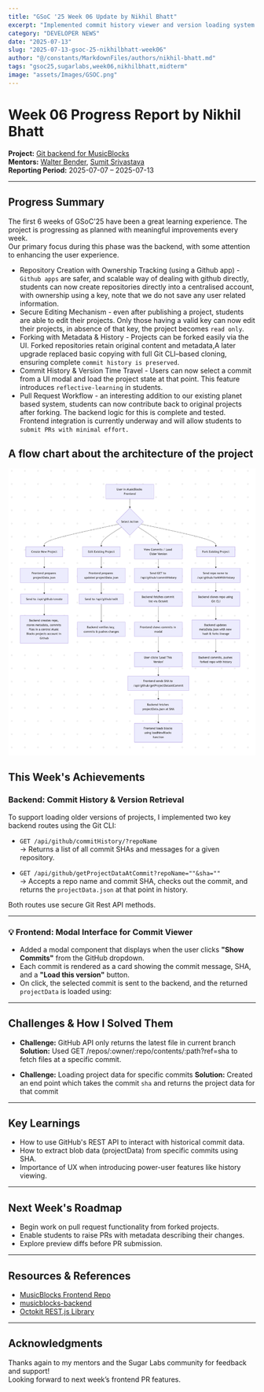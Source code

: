 ```yaml
---
title: "GSoC '25 Week 06 Update by Nikhil Bhatt"
excerpt: "Implemented commit history viewer and version loading system using Git CLI and new backend routes, enabling seamless time-travel across project states."
category: "DEVELOPER NEWS"
date: "2025-07-13"
slug: "2025-07-13-gsoc-25-nikhilbhatt-week06"
author: "@/constants/MarkdownFiles/authors/nikhil-bhatt.md"
tags: "gsoc25,sugarlabs,week06,nikhilbhatt,midterm"
image: "assets/Images/GSOC.png"
---
```


<!-- markdownlint-disable -->

# Week 06 Progress Report by Nikhil Bhatt

**Project:** [Git backend for MusicBlocks](https://github.com/benikk/musicblocks-backend)  
**Mentors:** [Walter Bender](https://github.com/walterbender), [Sumit Srivastava](https://github.com/sum2it)  
**Reporting Period:** 2025-07-07 – 2025-07-13  

---

## Progress Summary 

The first 6 weeks of GSoC'25 have been a great learning experience. The project is progressing as planned with meaningful improvements every week. <br/>
Our primary focus during this phase was the backend, with some attention to enhancing the user experience. 
- Repository Creation with Ownership Tracking (using a Github app) - ```Github apps``` are safer, and scalable way of dealing with github directly, students can now create repositories directly into a centralised account, with ownership using a key, note that we do not save any user related information.
- Secure Editing Mechanism - even after publishing a project, students are able to edit their projects. Only those having a valid key can now edit their projects, in absence of that key, the project becomes ```read only```.
- Forking with Metadata & History - Projects can be forked easily via the UI. Forked repositories retain original content and metadata,A later upgrade replaced basic copying with full Git CLI–based cloning, ensuring complete ```commit history is preserved```.
- Commit History & Version Time Travel - Users can now select a commit from a UI modal and load the project state at that point. This feature introduces ```reflective-learning``` in students. 
- Pull Request Workflow - an interesting addition to our existing planet based system, students can now contribute back to original projects after forking. The backend logic for this is complete and tested. Frontend integration is currently underway and will allow students to ```submit PRs with minimal effort.```

## A flow chart about the architecture of the project
![Flow chart](assets/Developers/Nikhil/project-flow.png)

 
## This Week's Achievements

### Backend: Commit History & Version Retrieval

To support loading older versions of projects, I implemented two key backend routes using the Git CLI:

- `GET /api/github/commitHistory/?repoName`  
  → Returns a list of all commit SHAs and messages for a given repository.

- `GET /api/github/getProjectDataAtCommit?repoName=""&sha=""`  
  → Accepts a repo name and commit SHA, checks out the commit, and returns the `projectData.json` at that point in history.

Both routes use secure Git Rest API methods.

---

### 💡 Frontend: Modal Interface for Commit Viewer

- Added a modal component that displays when the user clicks **"Show Commits"** from the GitHub dropdown.
- Each commit is rendered as a card showing the commit message, SHA, and a **"Load this version"** button.
- On click, the selected commit is sent to the backend, and the returned `projectData` is loaded using:

---

## Challenges & How I Solved Them

- **Challenge:** GitHub API only returns the latest file in current branch
  **Solution:** Used GET /repos/:owner/:repo/contents/:path?ref=sha to fetch files at a specific commit.

- **Challenge:** Loading project data for specific commits
  **Solution:** Created an end point which takes the commit `sha` and returns the project data for that commit

---

## Key Learnings
- How to use GitHub's REST API to interact with historical commit data.
- How to extract blob data (projectData) from specific commits using SHA.
- Importance of UX when introducing power-user features like history viewing.

---

## Next Week's Roadmap
- Begin work on pull request functionality from forked projects.
- Enable students to raise PRs with metadata describing their changes.
- Explore preview diffs before PR submission.

---

## Resources & References

- [MusicBlocks Frontend Repo](https://github.com/sugarlabs/musicblocks)
- [musicblocks-backend](https://github.com/benikk/musicblocks-backend)
- [Octokit REST.js Library](https://github.com/octokit/rest.js)

---

## Acknowledgments

Thanks again to my mentors and the Sugar Labs community for feedback and support!  
Looking forward to next week’s frontend PR features. 

